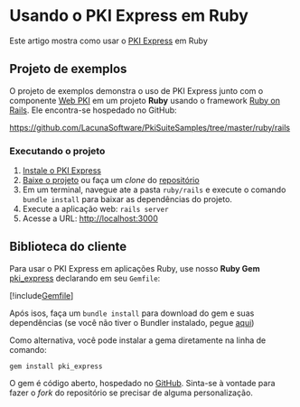 # Usando o PKI Express em Ruby

Este artigo mostra como usar o [PKI Express](../index.md) em Ruby

## Projeto de exemplos

O projeto de exemplos demonstra o uso de PKI Express junto com o componente [Web PKI](../../web-pki/index.md)
em um projeto **Ruby** usando o framework [Ruby on Rails](http://rubyonrails.org/). Ele encontra-se hospedado no GitHub:

https://github.com/LacunaSoftware/PkiSuiteSamples/tree/master/ruby/rails

### Executando o projeto

1. [Instale o PKI Express](../setup/index.md)
1. [Baixe o projeto](https://github.com/LacunaSoftware/PkiSuiteSamples/archive/master.zip) ou faça um *clone* do [repositório](https://github.com/LacunaSoftware/PkiSuiteSamples.git)
1. Em um terminal, navegue ate a pasta `ruby/rails` e execute o comando `bundle install` para baixar as dependências do projeto.
1. Execute a aplicação web: `rails server`
1. Acesse a URL: [http://localhost:3000](http://localhost:3000)

## Biblioteca do cliente
 
Para usar o PKI Express em aplicações Ruby, use nosso **Ruby Gem** [pki_express](https://rubygems.org/gems/pki_express) declarando em seu `Gemfile`:

[!include[Gemfile](../../../../includes/pki-express/ruby/gemfile.md)]

Após isos, faça um `bundle install` para download do gem e suas dependências (se você não tiver o Bundler instalado, pegue [aqui](http://bundler.io/))

Como alternativa, você pode instalar a gema diretamente na linha de comando:

```
gem install pki_express
```

O gem é código aberto, hospedado no [GitHub](https://github.com/LacunaSoftware/RestPkiRubyClient). Sinta-se à vontade para fazer o *fork* do repositório se precisar de alguma personalização.

